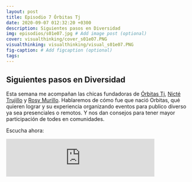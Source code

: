 ```yaml
---
layout: post
title: Episodio 7 Órbitas Tj
date: 2020-09-07 012:32:20 +0300
description: Siguientes pasos en Diversidad
img: episodios/s01e07.jpg # Add image post (optional)
cover: visualthinking/cover_s01e07.PNG
visualthinking: visualthinking/visual_s01e07.PNG
fig-caption: # Add figcaption (optional)
tags:
---
```


## Siguientes pasos en Diversidad

Esta semana me acompañan las chicas fundadoras de [Órbitas Tj](https://twitter.com/orbitastj), [Nicté Trujillo](https://twitter.com/NicteTrujillo) y [Rosy Murillo](https://twitter.com/roxiewashere96). Hablaremos de cómo fue que nació Orbitas, qué quieren lograr y su experiencia organizando eventos para publico diverso ya sea presenciales o remotos. Y nos dan consejos para tener mayor participación de todes en comunidades.

Escucha ahora:

<iframe src="https://anchor.fm/espaciosabiertos/embed/episodes/Siguientes-pasos-en-Diversidad-ej9drh" height="102px" width="400px" frameborder="0" scrolling="no"></iframe>
